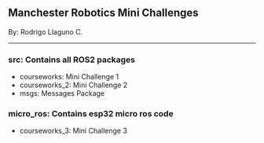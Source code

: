 ## Manchester Robotics Mini Challenges
By: Rodrigo Llaguno C.
***

### **src**: Contains all ROS2 packages
  - courseworks: Mini Challenge 1
  - courseworks_2: Mini Challenge 2
  - msgs: Messages Package

### **micro_ros**: Contains esp32 micro ros code
  - courseworks_3: Mini Challenge 3
